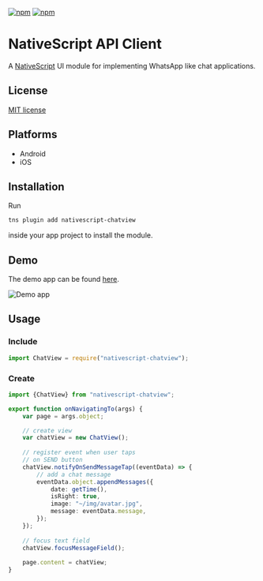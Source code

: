 [![npm](https://img.shields.io/npm/v/nativescript-chatview.svg)](https://www.npmjs.com/package/nativescript-chatview)
[![npm](https://img.shields.io/npm/dt/nativescript-chatview.svg?label=npm%20downloads)](https://www.npmjs.com/package/nativescript-chatview)

# NativeScript API Client

A [NativeScript](https://nativescript.org/) UI module for implementing WhatsApp like chat applications.

## License

[MIT license](https://raw.githubusercontent.com/mkloubert/nativescript-chatview/master/LICENSE)

## Platforms

* Android
* iOS

## Installation

Run

```bash
tns plugin add nativescript-chatview
```

inside your app project to install the module.

## Demo

The demo app can be found [here](https://github.com/mkloubert/nativescript-chatview/tree/master/demo).

![Demo app](https://raw.githubusercontent.com/mkloubert/nativescript-chatview/master/demo.gif)

## Usage

### Include

```javascript
import ChatView = require("nativescript-chatview");
```

### Create

```typescript
import {ChatView} from "nativescript-chatview";

export function onNavigatingTo(args) {
    var page = args.object;

    // create view
    var chatView = new ChatView();
    
    // register event when user taps
    // on SEND button
    chatView.notifyOnSendMessageTap((eventData) => {
        // add a chat message
        eventData.object.appendMessages({            
            date: getTime(),
            isRight: true,
            image: "~/img/avatar.jpg",
            message: eventData.message,    
        });
    });
    
    // focus text field
    chatView.focusMessageField();
    
    page.content = chatView;
}
```
